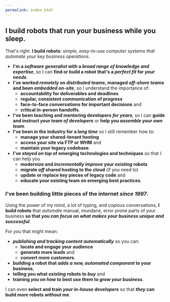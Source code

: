 ```yaml
---
permalink: index.html
---
```


<h2 class="summary"> I build robots that run your business while you sleep. </h2>

That's right. **I build robots**: _simple, easy-to-use computer systems that automate your key business operations_.

* **I'm a _software generalist_ with a _broad range of knowledge and expertise_**, so I can **find or build a robot that's a _perfect fit_ for _your needs_**.
* **I've worked _remotely_ on _distributed teams_, managed _off-shore teams_ and been _embedded on-site_**, so I understand the importance of:
  * **accountability for deliverables and deadlines**
  * **regular, consistent communication of progress**
  * **face-to-face conversations for important decisions** and
  * **critical in-person handoffs**.
* **I've been teaching and mentoring developers _for years_**, so I can **guide and instruct _your team of developers_** or **help you _assemble your own team_**.
* **I've been in the industry for a _long time_** so I still remember how to:
  * **manage your shared-tenant hosting**
  * **access your site via FTP or WHM** and
  * **maintain your legacy codebase**.
* **I've _stayed on top_ of emerging technologies and techniques** so that I can help you
  * **modernize and _incrementally improve_ your _existing_ robots**
  * **migrate _off_ shared hosting to the cloud** (if you need to)
  * **update or replace key pieces of legacy code** and
  * **educate your existing team on emerging best practices**.

### I've been building little pieces of the internet _since 1997_.

Using the power of my mind, a lot of typing, and copious conversations, **I build robots** that _automate_ manual, mundane, error prone parts of your business **so that _you can focus on what makes your business unique and successful_**.

For _you_ that might mean:

* _**publishing and tracking content automatically**_ so you can:
  * **locate and engage your audience**
  * **generate more leads** and
  * **convert more customers**.
* **building a robot that _adds a new, automated component_ to your business**,
* **telling you what _existing_ robots to _buy_** and
* **training _you_ on how to best use them to _grow your business_**.

I can even **select and train _your in-house developers_** so that **_they_ can build _more_ robots _without_ me**.

